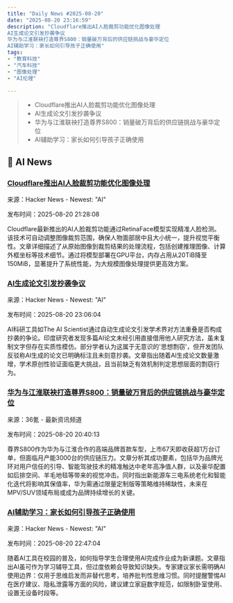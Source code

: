 ```yaml
---
title: "Daily News #2025-08-20"
date: "2025-08-20 23:16:59"
description: "Cloudflare推出AI人脸裁剪功能优化图像处理
AI生成论文引发抄袭争议
华为与江淮联袂打造尊界S800：销量破万背后的供应链挑战与豪华定位
AI辅助学习：家长如何引导孩子正确使用"
tags: 
- "教育科技"
- "汽车科技"
- "图像处理"
- "AI伦理"

---
```


> - Cloudflare推出AI人脸裁剪功能优化图像处理
> - AI生成论文引发抄袭争议
> - 华为与江淮联袂打造尊界S800：销量破万背后的供应链挑战与豪华定位
> - AI辅助学习：家长如何引导孩子正确使用

## 🤖 AI News

### [Cloudflare推出AI人脸裁剪功能优化图像处理](https://blog.cloudflare.com/ai-face-cropping-for-images/)

来源：Hacker News - Newest: "AI"

发布时间：2025-08-20 21:28:08

Cloudflare最新推出的AI人脸裁剪功能通过RetinaFace模型实现精准人脸检测。该技术可自动调整图像裁剪范围，确保人物面部居中且大小统一，提升视觉平衡性。文章详细描述了从原始图像到裁剪结果的处理流程，包括创建推理图像、计算外框坐标等技术细节。通过将模型部署在GPU平台，内存占用从20TiB降至150MiB，显著提升了系统性能，为大规模图像处理提供更高效方案。

### [AI生成论文引发抄袭争议](https://www.nature.com/articles/d41586-025-02616-5)

来源：Hacker News - Newest: "AI"

发布时间：2025-08-20 23:06:04

AI科研工具如The AI Scientist通过自动生成论文引发学术界对方法重叠是否构成抄袭的争论。印度研究者发现多篇AI论文未经引用直接借用他人研究方法，虽未复制文字但存在实质性模仿。部分学者认为这属于无意识的'思想剽窃'，但开发团队反驳称AI生成的论文已明确标注且未刻意抄袭。文章指出随着AI生成论文数量激增，学术原创性验证面临更大挑战，且当前缺乏有效机制判定思想层面的剽窃行为。

### [华为与江淮联袂打造尊界S800：销量破万背后的供应链挑战与豪华定位](https://www.36kr.com/p/3427969083657858)

来源：36氪 - 最新资讯频道

发布时间：2025-08-20 20:40:13

尊界S800作为华为与江淮合作的高端品牌首款车型，上市67天即收获超1万台订单，但面临月产能3000台的供应链压力。文章分析其成功要素，包括华为品牌光环对用户信任的引导、智能驾驶技术的精准触达中老年高净值人群，以及豪华配置如后排空间、羊毛地毯等带来的视觉冲击。同时指出新能源车三电系统老化和智能化迭代将影响其保值率，华为需通过限量定制版等策略维持稀缺性，未来在MPV/SUV领域布局或成为品牌持续增长的关键。

### [AI辅助学习：家长如何引导孩子正确使用](https://www.cnn.com/2025/08/20/health/using-ai-for-homework-wellness)

来源：Hacker News - Newest: "AI"

发布时间：2025-08-20 22:47:04

随着AI工具在校园的普及，如何指导学生合理使用AI完成作业成为新课题。文章指出AI虽可作为学习辅导工具，但过度依赖会导致知识缺失。专家建议家长需明确AI使用边界：仅用于思维启发而非替代思考，培养批判性思维习惯。同时提醒警惕AI在医疗建议、隐私泄露等方面的风险，建议建立家庭数字规范，如限制卧室使用、设置无设备时段等。
